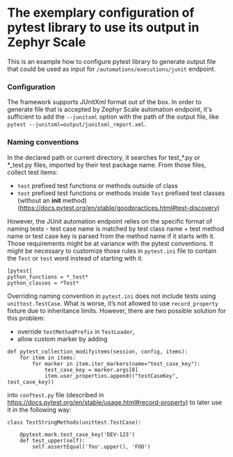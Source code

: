 # The exemplary configuration of pytest library to use its output in Zephyr Scale 

This is an example how to configure pytest library to generate output file that could be used as input for `/automations/executions/junit` endpoint.

### Configuration
The framework supports JUnitXml format out of the box. In order to generate file that is accepted by Zephyr Scale automation endpoint, it's sufficient to add the `--junitxml` option with the path of the output file, like  
`pytest --junitxml=output/junitxml_report.xml`. 

### Naming conventions
In the declared path or current directory, it searches for test_*.py or *_test.py files, imported by their test package name.
From those files, collect test items:
- `test` prefixed test functions or methods outside of class
- `test` prefixed test functions or methods inside `Test` prefixed test classes (without an __init__ method)
(https://docs.pytest.org/en/stable/goodpractices.html#test-discovery)

However, the JUnit automation endpoint relies on the specific format of naming tests - test case name is matched by test class name + test method name or test case key is parsed from the method name if it starts with it.
Those requirements might be at variance with the pytest conventions. 
It might be necessary to customize those rules in `pytest.ini` file to contain the `Test` or `test` word instead of starting with it. 
```
[pytest]
python_functions = *_test*
python_classes = *Test*
```

Overriding naming convention in `pytest.ini` does not include tests using `unittest.TestCase`. What is worse, it’s not allowed to use `record_property` fixture due to inheritance limits. However, there are two possible solution for this problem:
- override `testMethodPrefix` in `TestLoader`,
- allow custom marker by adding 
```
def pytest_collection_modifyitems(session, config, items):
    for item in items:
        for marker in item.iter_markers(name="test_case_key"):
            test_case_key = marker.args[0]
            item.user_properties.append(("testCaseKey", test_case_key))
```
into `conftest.py` file (described in https://docs.pytest.org/en/stable/usage.html#record-property)
to later use it in the following way:
```
class TestStringMethods(unittest.TestCase):

    @pytest.mark.test_case_key('DEV-123')
    def test_upper(self):
        self.assertEqual('foo'.upper(), 'FOO')
```

